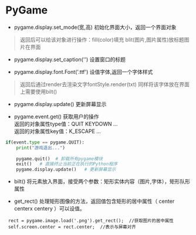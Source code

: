 # PyGame

* pygame.display.set_mode(宽,高)   初始化界面大小，返回一个界面对象
> 返回后可以给该对象进行操作：fill(color)填充  blit(图片,图片属性)放标题图片在界面

* pygame.display.set_caption('')   设置窗口的标题

* pygame.display.font.Font('.ttf')   设值字体,返回一个字体样式
> 返回后通过render去渲染文字fontStyle.render(txt)
> 同样将该字体放在界面上需要使用bilt()

* pygame.display.update()   更新屏幕显示

* pygame.event.get()   获取用户的操作  
返回的对象属性type值：QUIT KEYDOWN ...    
返回的对象属性key值：K_ESCAPE ...    
```python
if(event.type == pygame.QUIT):
    print("游戏退出...")
 
    pygame.quit()  # 卸载所有pygame模块
    exit()   # 直接终止当前正在执行的Python程序
    pygame.display.update()   # 更新屏幕显示
```
* bilt()  将元素放入界面，接受两个参数：矩形实体内容（图片,字体），矩形队形属性

* get_rect()  处理矩形图像的方法，返回值包含矩形的居中属性（ center centerx centery ）可以设值。
```
 rect = pygame.image.load('.png').get_rect();  //获取图片的居中属性
 self.screen.center = rect.center;  //表示与屏幕对齐
```

